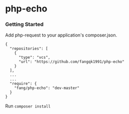 # php-echo

### Getting Started

Add php-request to your application's composer.json.

```
{
  "repositories": [
    {
      "type": "vcs",
      "url": "https://github.com/fangqk1991/php-echo"
    }
  ],
  ...
  ...
  "require": {
    "fang/php-echo": "dev-master"
  }
}

```

Run `composer install`
